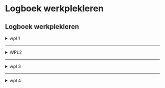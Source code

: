 # Logboek werkplekleren


## Logboek werkplekleren

<details>
<summary>wpl 1</summary>

<table>
  <tr>
    <td>week</td>
    <td>datum</td>
    <td>lesinhoud</td>
  </tr>
  <tr>
    <td>Week 1</td>
    <td>20 september 2023</td>
    <td>	Kennismaking
    Introductie werkplekleren 1
    POP:
        Motiveren
        Waarden</td>
  </tr>
  <tr>
    <td>Week 1</td>
    <td>22 september 2023</td>
    <td>	POP:
    Reflecteren
    X-factor
    Naamgevingen</td>
  </tr>
  <tr>
    <td>Week 2</td>
    <td>27 september 2023</td>
    <td>Talstelsels + Oefeningen</td>
  </tr>
    <tr>
    <td>Week 2</td>
    <td>29 september 2023</td>
    <td>Talstelsels + Oefeningen</td>
  </tr>
  <tr>
    <td colspan="3">POP reflectie opdracht - 29 september 2023 23:59</td>
  </tr>
  <tr>
    <td>Week 3</td>
    <td>04 oktober 2023</td>
    <td>POP:
    Personal branding
    Planning</td>
  </tr>
  <tr>
    <td>Week 3</td>
    <td>06 oktober 2023</td>
    <td>POP:
    Personal branding
    Planning</td>
  </tr>
  <tr>
    <td>Week 4</td>
    <td>11 oktober 2023</td>
    <td>	Test talstelsels</td>
  </tr>
  <tr>
    <td>Week 4</td>
    <td>13 oktober 2023</td>
    <td>Analyse arbeidsmarkt</td>
  </tr>
   <tr>
    <td>Week 5</td>
    <td>18 oktober 2023</td>
    <td>Gastspreker: Niels Aerts - XPOSE</td>
  </tr>
  <tr>
    <td>Week 5</td>
    <td>20 oktober 2023</td>
    <td>Intro GitHub</td>
  </tr>
  <tr>
    <td>Week 6</td>
    <td>	25 oktober 2023</td>
    <td>Gastspreker: vibe group

Uitleg Orienteringstesten:
    Taaltest
    LEMO-test
    KYSS-test

Uitleg portfolio

Feedback gemaakte taken</td>
  </tr>
  <tr>
    <td>Week 6</td>
    <td>27 oktober 2023</td>
    <td>Portfolio op GitHub</td>
  </tr>
  <tr>
    <td colspan="3">Herfstvakantie</td>
  </tr>
   <tr>
    <td>Week 7</td>
    <td>8 nobember 2023</td>
    <td>POP:
    Verantwoordelijkheid & zelfstandigheid
    Communiceren & samenwerken
    X-factor + Online leerpad</td>
  </tr>
  <tr>
    <td>Week 7</td>
    <td>10 nobember 2023</td>
    <td>POP:
    Verantwoordelijkheid & zelfstandigheid
    Communiceren & samenwerken
    X-factor + Online leerpad</td>
  </tr>
  <tr>
    <td>Week 8</td>
    <td>15 november 2023</td>
    <td>Security awereness</td>
  </tr>
  <tr>
    <td>Week 8</td>
    <td>17 november 2023</td>
    <td>Security awereness</td>
  </tr>
  <tr>
    <td>Week 9</td>
    <td>22 november 2023</td>
    <td>Linux gebruiken en standaarden</td>
  </tr>
   <tr>
    <td>Week 9</td>
    <td>24 november 2023</td>
    <td>Opdracht linux distributie</td>
  </tr>
  <tr>
    <td>Week 10</td>
    <td>29 november 2023</td>
    <td>Gastspreker: Nathan Reviers - Carglass</td>
  </tr>
  <tr>
    <td>Week 10</td>
    <td>01 december 2023</td>
    <td>-</td>
  </tr>
  <tr>
    <td>Week 11</td>
    <td>06 december 2023</td>
    <td>Test Linux</td>
  </tr>
  <tr>
    <td>Week 11</td>
    <td>08 december 2023</td>
    <td>Actualiteit</td>
  </tr>
   <tr>
    <td>Week 12</td>
    <td>13 december 2023</td>
    <td>Opdracht netwerken</td>
  </tr>
  <tr>
    <td>Week 12</td>
    <td>15 december 2023</td>
    <td>Opdracht windows / office 365</td>
  </tr>
  <tr>
    <td>Week 13</td>
    <td>20 december 2023</td>
    <td>Uitleg Corda Campus</td>
  </tr>
  <tr>
    <td>Week 13</td>
    <td>22 december 2023</td>
    <td>	Werken aan portfolio</td>
  </tr>
  <tr>
    <td colspan="3">Kerststvakantie</td>
  </tr>
   <tr>
    <td>Week 14</td>
    <td>10 januari 2024</td>
    <td>Afwerken portfolio</td>
  </tr>
  <tr>
    <td>Week 14</td>
    <td>12 januari 2024</td>
    <td>Afwerken portfolio</td>
  </tr>
</table>

</details>

---

<details>
  <summary>WPL2</summary>
  <table>

| Week  | Datum          | Les | Activiteiten |
|-------|----------------|-----|--------------|
| Sprint 1 | 14 februari 2024 | Les 1 | Presentatie: Inleiding WPL2<br>Introductie Scrumwerking<br>Uitleg eerste individuele opdrachten (sprint 1) + Hulpvragensysteem<br>Uitleg: Aanmaken accounts AWS & Google<br>Takenlijst - Week 01 (Google Account/AWS account/screenrecorder & editor) |
|        |                |     | Lunchpauze |
|        |                |     | Takenlijst - Week 01 - verder afwerken<br>Technische opdrachten<br>Afsluiten en aftekenen |
|        | 15 februari 2024 | Les 2 (Online) | Takenlijst - Week 01 - verder afwerken<br>Technische opdrachten |
| Week 2 | 21 februari 2024 | Les 3 | Takenlijst - Week 02<br>Vorming groepen |
|        |                |     | Lunchpauze |
|        |                |     | Takenlijst - Week 02 - verder afwerken<br>Finalisering vorming groepen |
|        | 22 februari 2024 | Les 4 (Online) | Takenlijst - Week 02 - verder afwerken<br>Na goedkeuring groepsvorming --> Invullen Google Formulier |
| Sprint 2 | 28 februari 2024 | Les 5 | Sprintplanning: Voorstelling volledig project, Uitleg doel en werk sprint 2<br>Algemeen overzicht Groepsproject<br>Opgave Sprint 2 - Week 03 & 04<br>Uitleg logboek (opleverdocument) en Trello |
|        |                |     | - Per team: aanmaak Trello scrumbord per team<br>- Per team: product backlog maken |
|        |                |     | Pauze |
|        |                |     | Team kennismaking en reflectie over soft skills (on campus groep)<br>Technische opdrachten |
|        |                |     | Lunchpauze |
|        |                |     | Uitleg PFsense Firewall installatie en configuratie<br>Team kennismaking en reflectie over soft skills (on campus groep)<br>Technische opdrachten (groep on campus vanaf 14u30) |
|        | 29 februari 2024 | Les 6 (Online) | Welkom (call); daarna daily standups en update trello<br>Team kennismaking en reflectie over soft skills (on campus groep)<br>Technische opdrachten (on campus groep na de team kennismaking / soft skills sessie) |
| Week 4 | 6 maart 2024 | Les 7 | Daily standups<br>Technische opdrachten |
|        |                |     | Pauze |
|        |                |     | Technische opdrachten |
|        |                |     | Lunchpauze |
|        |                |     | Technische opdrachten |
|        | 7 maart 2024 | Les 8 (Online) | Welkom (call); uitleg sprint review en retrospective<br>Daily standups<br>Technische opdrachten<br>Sprint review en retrospectives |
| Sprint 3 | 13 maart 2024 | Les 9 | Sprintplanning: uitleg sprint 3<br>Opgave Sprint 3 - Week 05 & 06 & 07<br>Uitleg Clockify<br>Daily standups<br>- Per team: aanmaak Clockify |
|        |                |     | Lunchpauze |
|        |                |     | Technische opdrachten |
|        | 14 maart 2024 | Les 10 (Online) | Daily standups<br>Technische opdrachten |
| Week 6 | 20 maart 2024 | Les 11 | Daily standups<br>Introductie SDG's (groep on campus)<br>Technische opdrachten |
|        |                |     | Lunchpauze |
|        |                |     | Introductie SDG's (groep on campus)<br>Technische opdrachten |
|        | 21 maart 2024 | Les 12 (Online) | Daily standups<br>Introductie SDG's (groep on campus)<br>Technische opdrachten |
| Week 7 | 27 maart 2024 | Les 13 | Daily standups<br>Infosessie over Handshake Event voor WPL3 van 16 mei<br>Technische opdrachten |
|        |                |     | Lunchpauze |
|        |                |     | Technische opdrachten |
|        | 28 maart 2024 | Les 14 (Online) | Sprint review en retrospectives, logboek afwerken |
| Paasvakantie | | | |
| Sprint 4 | 17 april 2024 | Les 15 | Sprintplanning: uitleg sprint 4<br>Opgave Sprint 4 - Week 08 & 09 & 10 |
|        |                |     | Lunchpauze |
|        |                |     | Technische opdrachten<br>Evaluaties sprint 3 |
|        | 18 april 2024 | Les 16 (Online) | Technische opdrachten<br>Evaluaties sprint 3 |
| Week 9 | 24 april 2024 | Les 17 | Daily standups<br>Technische opdrachten |
|        |                |     | Lunchpauze |
|        |                |     | Oplevering Cisco opdracht via een presentatie/demo on campus (planning volgt) |
|        | 25 april 2024 | Les 18 (Online) | Daily standups<br>Technische opdrachten<br>Oplevering Cisco opdracht via een presentatie/demo on campus (planning volgt) |
| Week 10 | 1 mei 2024 | Les 19 | Dag van de Arbeid - Geen les |
|        |                |     | Lunchpauze |
|        |                |     | Dag van de Arbeid - Geen les |
|        | 2 mei 2024 | Les 20 (Online) | Sprint review en retrospectives, logboek afwerken |
| Sprint 5 | 8 mei 2024 | Les 21 | Sprintplanning: uitleg sprint 5<br>Evaluaties sprint 4<br>Technische opdrachten mondeling toegelicht. Document volgt later. |
|        |                |     | Lunchpauze |
|        |                |     | Opgave Sprint 5 - Week 11 & 12 & 13 |
|        | 9 mei 2024 | Les 22 (Online) | OLH Hemelvaart - Geen les |
| Week 12 | 15 mei 2024 | Les 23 | Daily standups<br>Technische opdrachten |
|        |                |     | Lunchpauze |
|        |                |     | Daily standups<br>Jury-presentatie & portfolio |
|        | 16 mei 2024 | Les 24 (Online) | Technische opdrachten<br>Handshake Event (Verplicht! - PXL-NeXt Binnenstraat - studentenkaart - gepaste kledij - vlotte babbel met minimum 3 bedrijven) |
| Week 13 | 22 mei 2024 | Les 25 | Uitleg richtlijnen eindpresentaties + uurschema eindpresentaties<br>Sprint afwerken |
|        |                |     | Lunchpauze |
|        |                |     | Sprint afwerken en voorbereiding eindpresentaties / portfolio |
|        | 23 mei 2024 | Les 26 (Online) | Voorbereiding eindpresentaties in team |
| Afsluitweek | 29 mei 2024 | Les 27 | Evaluatie van Sprint 5 - Eindpresentaties |
|        |                |     | Lunchpauze |
  </table>
</details>




---

<details>
<summary>wpl 3</summary>

<table>
  <tr>
    <td>week</td>
    <td>datum</td>
    <td>lesinhoud</td>
  </tr>
  <tr>
    <td>Content</td>
    <td>Content</td>
    <td>Content</td>
  </tr>
<tr>
    <td colspan="3">Content spanning all columns</td>
  </tr>
</table>

</details>

---

<details>
<summary>wpl 4</summary>

<table>
  <tr>
    <td>week</td>
    <td>datum</td>
    <td>lesinhoud</td>
  </tr>
  <tr>
    <td>Content</td>
    <td>Content</td>
    <td>Content</td>
  </tr>
<tr>
    <td colspan="3">Content spanning all columns</td>
  </tr>
</table>

</details>





